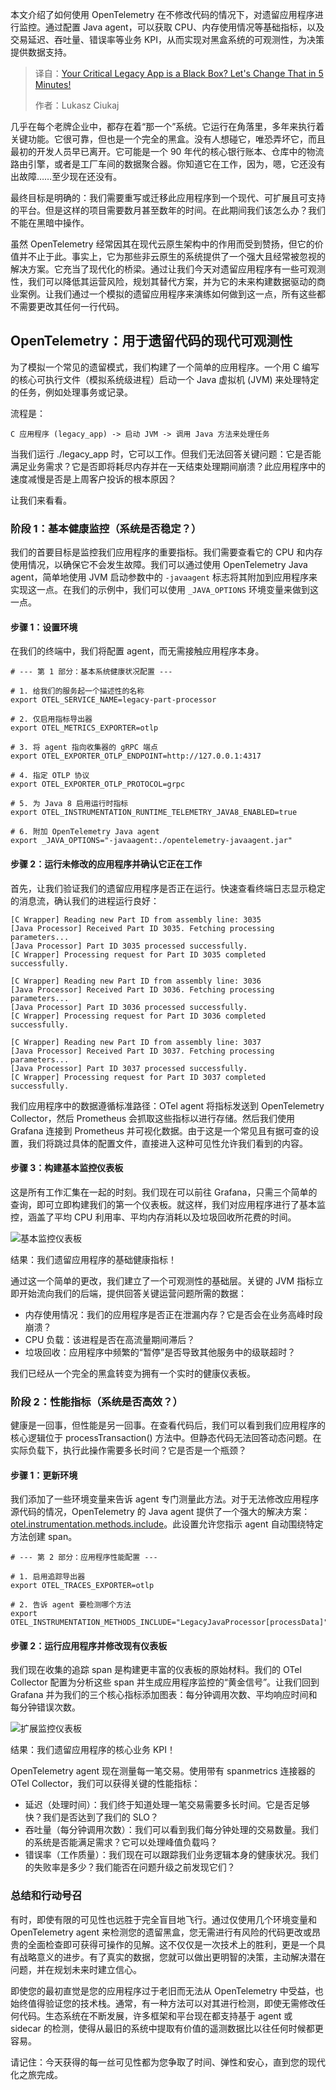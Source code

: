 <!--
title: 关键应用深陷黑盒？5分钟重见光明！
cover: https://opentelemetry.io/img/social/logo-wordmark-001.png
summary: 本文介绍了如何使用 OpenTelemetry 在不修改代码的情况下，对遗留应用程序进行监控。通过配置 Java agent，可以获取 CPU、内存使用情况等基础指标，以及交易延迟、吞吐量、错误率等业务 KPI，从而实现对黑盒系统的可观测性，为决策提供数据支持。
-->

本文介绍了如何使用 OpenTelemetry 在不修改代码的情况下，对遗留应用程序进行监控。通过配置 Java agent，可以获取 CPU、内存使用情况等基础指标，以及交易延迟、吞吐量、错误率等业务 KPI，从而实现对黑盒系统的可观测性，为决策提供数据支持。

> 译自：[Your Critical Legacy App is a Black Box? Let's Change That in 5 Minutes!](https://opentelemetry.io/blog/2025/opentelemetry-for-legacy-app/)
> 
> 作者：Lukasz Ciukaj

几乎在每个老牌企业中，都存在着“那一个”系统。它运行在角落里，多年来执行着关键功能。它很可靠，但也是一个完全的黑盒。没有人想碰它，唯恐弄坏它，而且最初的开发人员早已离开。它可能是一个 90 年代的核心银行账本、仓库中的物流路由引擎，或者是工厂车间的数据聚合器。你知道它在工作，因为，嗯，它还没有出故障……至少现在还没有。

最终目标是明确的：我们需要重写或迁移此应用程序到一个现代、可扩展且可支持的平台。但是这样的项目需要数月甚至数年的时间。在此期间我们该怎么办？我们不能在黑暗中操作。

虽然 OpenTelemetry 经常因其在现代云原生架构中的作用而受到赞扬，但它的价值并不止于此。事实上，它为那些非云原生的系统提供了一个强大且经常被忽视的解决方案。它充当了现代化的桥梁。通过让我们今天对遗留应用程序有一些可观测性，我们可以降低其运营风险，规划其替代方案，并为它的未来构建数据驱动的商业案例。让我们通过一个模拟的遗留应用程序来演练如何做到这一点，所有这些都不需要更改其任何一行代码。

## OpenTelemetry：用于遗留代码的现代可观测性

为了模拟一个常见的遗留模式，我们构建了一个简单的应用程序。一个用 C 编写的核心可执行文件（模拟系统级进程）启动一个 Java 虚拟机 (JVM) 来处理特定的任务，例如处理事务或记录。

流程是：

```
C 应用程序 (legacy_app) -> 启动 JVM -> 调用 Java 方法来处理任务

```

当我们运行 ./legacy\_app 时，它可以工作。但我们无法回答关键问题：它是否能满足业务需求？它是否即将耗尽内存并在一天结束处理期间崩溃？此应用程序中的速度减慢是否是上周客户投诉的根本原因？

让我们来看看。

### 阶段 1：基本健康监控（系统是否稳定？）

我们的首要目标是监控我们应用程序的重要指标。我们需要查看它的 CPU 和内存使用情况，以确保它不会发生故障。我们可以通过使用 OpenTelemetry Java agent，简单地使用 JVM 启动参数中的 `-javaagent` 标志将其附加到应用程序来实现这一点。在我们的示例中，我们可以使用 `_JAVA_OPTIONS` 环境变量来做到这一点。

#### 步骤 1：设置环境

在我们的终端中，我们将配置 agent，而无需接触应用程序本身。

```
# --- 第 1 部分：基本系统健康状况配置 ---

# 1. 给我们的服务起一个描述性的名称
export OTEL_SERVICE_NAME=legacy-part-processor

# 2. 仅启用指标导出器
export OTEL_METRICS_EXPORTER=otlp

# 3. 将 agent 指向收集器的 gRPC 端点
export OTEL_EXPORTER_OTLP_ENDPOINT=http://127.0.0.1:4317

# 4. 指定 OTLP 协议
export OTEL_EXPORTER_OTLP_PROTOCOL=grpc

# 5. 为 Java 8 启用运行时指标
export OTEL_INSTRUMENTATION_RUNTIME_TELEMETRY_JAVA8_ENABLED=true

# 6. 附加 OpenTelemetry Java agent
export _JAVA_OPTIONS="-javaagent:./opentelemetry-javaagent.jar"

```

#### 步骤 2：运行未修改的应用程序并确认它正在工作

首先，让我们验证我们的遗留应用程序是否正在运行。快速查看终端日志显示稳定的消息流，确认我们的进程运行良好：

```
[C Wrapper] Reading new Part ID from assembly line: 3035
[Java Processor] Received Part ID 3035. Fetching processing parameters...
[Java Processor] Part ID 3035 processed successfully.
[C Wrapper] Processing request for Part ID 3035 completed successfully.

[C Wrapper] Reading new Part ID from assembly line: 3036
[Java Processor] Received Part ID 3036. Fetching processing parameters...
[Java Processor] Part ID 3036 processed successfully.
[C Wrapper] Processing request for Part ID 3036 completed successfully.

[C Wrapper] Reading new Part ID from assembly line: 3037
[Java Processor] Received Part ID 3037. Fetching processing parameters...
[Java Processor] Part ID 3037 processed successfully.
[C Wrapper] Processing request for Part ID 3037 completed successfully.

```

我们应用程序中的数据遵循标准路径：OTel agent 将指标发送到 OpenTelemetry Collector，然后 Prometheus 会抓取这些指标以进行存储。然后我们使用 Grafana 连接到 Prometheus 并可视化数据。由于这是一个常见且有据可查的设置，我们将跳过具体的配置文件，直接进入这种可见性允许我们看到的内容。

#### 步骤 3：构建基本监控仪表板

这是所有工作汇集在一起的时刻。我们现在可以前往 Grafana，只需三个简单的查询，即可立即构建我们的第一个仪表板。就这样，我们对应用程序进行了基本监控，涵盖了平均 CPU 利用率、平均内存消耗以及垃圾回收所花费的时间。

![基本监控仪表板](/blog/2025/opentelemetry-for-legacy-app/basic-monitoring.png)

结果：我们遗留应用程序的基础健康指标！

通过这一个简单的更改，我们建立了一个可观测性的基础层。关键的 JVM 指标立即开始流向我们的后端，提供回答关键运营问题所需的数据：

* 内存使用情况：我们的应用程序是否正在泄漏内存？它是否会在业务高峰时段崩溃？
* CPU 负载：该进程是否在高流量期间滞后？
* 垃圾回收：应用程序中频繁的“暂停”是否导致其他服务中的级联超时？

我们已经从一个完全的黑盒转变为拥有一个实时的健康仪表板。

### 阶段 2：性能指标（系统是否高效？）

健康是一回事，但性能是另一回事。在查看代码后，我们可以看到我们应用程序的核心逻辑位于 processTransaction() 方法中。但静态代码无法回答动态问题。在实际负载下，执行此操作需要多长时间？它是否是一个瓶颈？

#### 步骤 1：更新环境

我们添加了一些环境变量来告诉 agent 专门测量此方法。对于无法修改应用程序源代码的情况，OpenTelemetry 的 Java agent 提供了一个强大的解决方案：[otel.instrumentation.methods.include](/docs/zero-code/java/agent/annotations/#creating-spans-around-methods-with-otelinstrumentationmethodsinclude)。此设置允许您指示 agent 自动围绕特定方法创建 span。

```
# --- 第 2 部分：应用程序性能配置 ---

# 1. 启用追踪导出器
export OTEL_TRACES_EXPORTER=otlp

# 2. 告诉 agent 要检测哪个方法
export OTEL_INSTRUMENTATION_METHODS_INCLUDE="LegacyJavaProcessor[processData]"

```

#### 步骤 2：运行应用程序并修改现有仪表板

我们现在收集的追踪 span 是构建更丰富的仪表板的原始材料。我们的 OTel Collector 配置为分析这些 span 并生成应用程序监控的“黄金信号”。让我们回到 Grafana 并为我们的三个核心指标添加图表：每分钟调用次数、平均响应时间和每分钟错误次数。

![扩展监控仪表板](/blog/2025/opentelemetry-for-legacy-app/extended-monitoring.png)

结果：我们遗留应用程序的核心业务 KPI！

OpenTelemetry agent 现在测量每一笔交易。使用带有 spanmetrics 连接器的 OTel Collector，我们可以获得关键的性能指标：

* 延迟（处理时间）：我们终于知道处理一笔交易需要多长时间。它是否足够快？我们是否达到了我们的 SLO？
* 吞吐量（每分钟调用次数）：我们可以看到我们每分钟处理的交易数量。我们的系统是否能满足需求？它可以处理峰值负载吗？
* 错误率（工作质量）：我们现在可以跟踪我们业务逻辑本身的健康状况。我们的失败率是多少？我们能否在问题升级之前发现它们？

### 总结和行动号召

有时，即使有限的可见性也远胜于完全盲目地飞行。通过仅使用几个环境变量和 OpenTelemetry agent 来检测您的遗留黑盒，您无需进行有风险的代码更改或昂贵的全面检查即可获得可操作的见解。这不仅仅是一次技术上的胜利，更是一个具有战略意义的进步。有了真实的数据，您就可以做出更明智的决策，主动解决潜在问题，并在规划未来时建立信心。

即使您的最初直觉是您的应用程序过于老旧而无法从 OpenTelemetry 中受益，也始终值得验证您的技术栈。通常，有一种方法可以对其进行检测，即使无需修改任何代码。生态系统在不断发展，许多框架和平台现在都支持基于 agent 或 sidecar 的检测，使得从最旧的系统中提取有价值的遥测数据比以往任何时候都更容易。

请记住：今天获得的每一丝可见性都为您争取了时间、弹性和安心，直到您的现代化之旅完成。